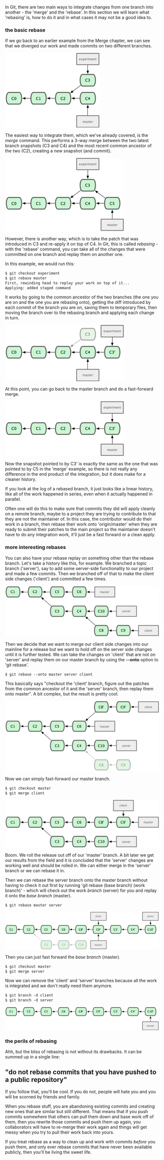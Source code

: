 In Git, there are two main ways to integrate changes from one branch into
another - the 'merge' and the 'rebase'.  In this section we will learn what
'rebasing' is, how to do it and in what cases it may not be a good idea to.

### the basic rebase ###

If we go back to an earlier example from the Merge chapter, we can
see that we diverged our work and made commits on two different branches.  

![Rebase Step 1](../images/rebase/step1.png)

The easiest way to integrate them, which we've already covered, is the _merge_ command.
This performs a 3-way merge between the two latest branch snapshots (C3 and C4) and the
most recent common ancestor of the two (C2), creating a new snapshot (and commit).

![Rebase Step 2](../images/rebase/step2.png)

However, there is another way, which is to take the patch that was introduced 
in C3 and re-apply it on top of C4.  In Git, this is called _rebasing_ - with
the 'rebase' command, you can take all of the changes that were committed on
one branch and replay them on another one.  

In this example, we would run this:

	$ git checkout experiment
	$ git rebase master
	First, rewinding head to replay your work on top of it...
	Applying: added staged command

It works by going to the common ancestor of the two branches (the one you are
on and the one you are rebasing onto), getting the diff introduced by each
commit of the branch you are on, saving them to temporary files, then moving
the branch over to the rebasing branch and applying each change in turn.

![Rebase Step 3](../images/rebase/step3.png)

At this point, you can go back to the master branch and do a fast-forward merge.

![Rebase Step 4](../images/rebase/step4.png)

Now the snapshot pointed to by C3' is exactly the same as the one that was
pointed to by C5 in the 'merge' example, so there is not really any difference
in the end product of the integration, but it does make for a cleaner history.

If you look at the log of a rebased branch, it just looks like a linear history,
like all of the work happened in series, even when it actually happened in 
parallel.  

Often one will do this to make sure that commits they did will apply
cleanly on a remote branch, maybe to a project they are trying to contribute to
that they are not the maintainer of.  In this case, the contributor would do 
their work in a branch, then rebase their work onto 'origin/master' when they
are ready to submit their patches to the main project so the maintainer doesn't
have to do any integration work, it'll just be a fast forward or a clean apply.

### more interesting rebases ###

You can also have your rebase replay on something other than the rebase branch.
Let's take a history like this, for example.  We branched a topic branch ('server'), 
say to add some server-side functionality to our project and made a few commits.  Then
we branched off of that to make the client side changes ('client') and committed
a few times. 

![Rebase Onto Step 1](../images/rebase/onto1.png)

Then we decide that we want to merge our client side changes into
our mainline for a release but we want to hold off on the server side changes
until it is further tested.  We can take the changes on 'client' that are not
on 'server' and replay them on our master branch by using the **--onto** option
to 'git rebase'.

	$ git rebase --onto master server client

This basically says "checkout the 'client' branch, figure out the patches from 
the common ancestor of it and the 'server' branch, then replay them onto master". 
A bit complex, but the result is pretty cool.

![Rebase Onto Step 2](../images/rebase/onto2.png)

Now we can simply fast-forward our master branch.

	$ git checkout master
	$ git merge client

![Rebase Onto Step 3](../images/rebase/onto3.png)

Boom.  We roll the release out off of our 'master' branch.  A bit later we get 
our results from the field and it is concluded that the 'server' changes are 
working well and should be rolled in.  We can either merge in the 'server'
branch or we can rebase it in.

Then we can rebase the server branch onto the master branch without having to 
check it out first by running 'git rebase (base branch) (work branch)' - which
will check out the _work branch_ (server) for you and replay it onto 
the _base branch_ (master).  

	$ git rebase master server

![Rebase Onto Step 4](../images/rebase/onto4.png)

Then you can just fast forward the _base branch_ (master).

	$ git checkout master
	$ git merge server

Now we can remove the 'client' and 'server' branches because all the work is 
integrated and we don't really need them anymore.

	$ git branch -d client
	$ git branch -d server
	
![Rebase Onto Step 5](../images/rebase/onto5.png)

### the perils of rebasing ###

Ahh, but the bliss of rebasing is not without its drawbacks.  It can be summed
up in a single line:

## "do not rebase commits that you have pushed to a public repository" ##

If you follow that, you'll be cool.  If you do not, people will hate you and 
you will be scorned by friends and family. 

When you rebase stuff, you are 
abandoning existing commits and creating new ones that are similar but still
different.  That means that if you push commits somewhere that others can pull
them down and base work off of them, then you rewrite those commits and push them
up again, you collaborators will have to re-merge their work again and things
will get messy when you try to pull their work back into yours.

If you treat rebase as a way to clean up and work with commits _before_ you 
push them, and only ever rebase commits that have never been available publicly,
then you'll be living the sweet life.